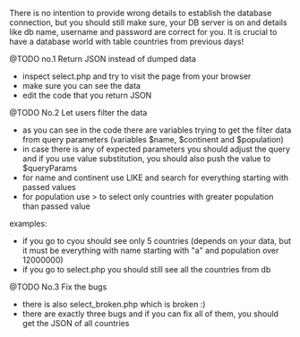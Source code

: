 There is no intention to provide wrong details to establish the database connection, but you should still make sure, your DB server is on
and details like db name, username and password are correct for you.
It is crucial to have a database world with table countries from previous days!


@TODO no.1
Return JSON instead of dumped data
- inspect select.php and try to visit the page from your browser
- make sure you can see the data
- edit the code that you return JSON


@TODO No.2
Let users filter the data
- as you can see in the code there are variables trying to get the filter data from query parameters (variables $name, $continent and $population)
- in case there is any of expected parameters you should adjust the query and if you use value substitution,
  you should also push the value to $queryParams
- for name and continent use LIKE and search for everything starting with passed values
- for population use > to select only countries with greater population than passed value

examples:
- if you go to cyou should see only 5 countries (depends on your data, but it must be everything with name starting with "a" and population over 12000000)
- if you go to select.php you should still see all the countries from db


@TODO No.3
Fix the bugs
- there is also select_broken.php which is broken :)
- there are exactly three bugs and if you can fix all of them, you should get the JSON of all countries

